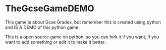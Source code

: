 # TheGcseGameDEMO
This game is about Gcse Grades, but remember this is created using python and IS A DEMO of this python game.

This is a open source game on python, so you can fork it if you want, if you want to add something or edit it to make it better.
